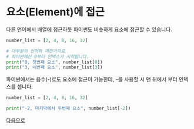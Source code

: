 # 요소(Element)에 접근

다른 언어에서 배열에 접근하듯 파이썬도 비슷하게 요소에 접근할 수 있습니다.

```python
number_list = [2, 4, 8, 16, 32]

# 대부분의 언어와 마찬가지로 
# 파이썬에선 0부터 인덱스가 시작됩니다. 
print("0, 첫번째 요소", number_list[0])
print("3, 네번째 요소", number_list[3])
```

파이썬에서는 음수(-)로도 요소에 접근이 가능한데, -를 사용할 시 맨 뒤에서 부터 인덱스를 셉니다.

```python
number_list = [2, 4, 8, 16, 32]

print("-2, 마지막에서 두번째 요소", number_list[-2])
```

[다음으로](#data-types/list/list-slicing)
